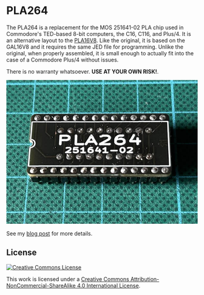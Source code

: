 # PLA264

The PLA264 is a replacement for the MOS 251641-02 PLA chip used in Commodore's TED-based 8-bit computers, the C16, C116, and Plus/4. It is an alternative layout to the [PLA16V8](https://www.freepascal.org/~daniel/c16pla/). Like the original, it is based on the GAL16V8 and it requires the same JED file for programming. Unlike the original, when properly assembled, it is small enough to actually fit into the case of a Commodore Plus/4 without issues.

There is no warranty whatsoever. **USE AT YOUR OWN RISK!**.

![PLA264 Rev.0](media/pla264.jpg)

See my [blog post](https://www.hackup.net/2023/05/how-to-lower-your-pla-the-pla264/) for more details.

## License
[![Creative Commons License](https://i.creativecommons.org/l/by-nc-sa/4.0/88x31.png)
](http://creativecommons.org/licenses/by-nc-sa/4.0/)

This work is licensed under a
[Creative Commons Attribution-NonCommercial-ShareAlike 4.0 International License](http://creativecommons.org/licenses/by-nc-sa/4.0/).
